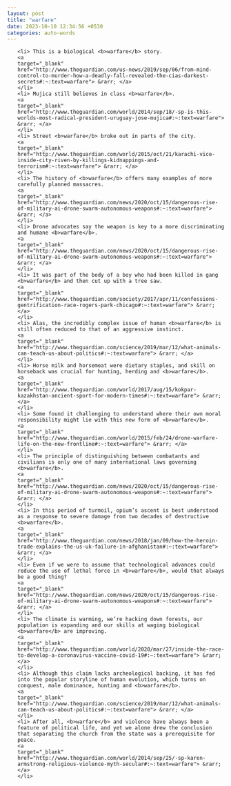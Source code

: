 ```yaml
---
layout: post
title: "warfare"
date: 2023-10-10 12:34:56 +0530
categories: auto-words
---
```

<ol>

    <li> This is a biological <b>warfare</b> story.
    <a 
    target="_blank" 
    href="http://www.theguardian.com/us-news/2019/sep/06/from-mind-control-to-murder-how-a-deadly-fall-revealed-the-cias-darkest-secrets#:~:text=warfare"> &rarr; </a>
    </li>
    <li> Mujica still believes in class <b>warfare</b>.
    <a 
    target="_blank" 
    href="http://www.theguardian.com/world/2014/sep/18/-sp-is-this-worlds-most-radical-president-uruguay-jose-mujica#:~:text=warfare"> &rarr; </a>
    </li>
    <li> Street <b>warfare</b> broke out in parts of the city.
    <a 
    target="_blank" 
    href="http://www.theguardian.com/world/2015/oct/21/karachi-vice-inside-city-riven-by-killings-kidnappings-and-terrorism#:~:text=warfare"> &rarr; </a>
    </li>
    <li> The history of <b>warfare</b> offers many examples of more carefully planned massacres.
    <a 
    target="_blank" 
    href="http://www.theguardian.com/news/2020/oct/15/dangerous-rise-of-military-ai-drone-swarm-autonomous-weapons#:~:text=warfare"> &rarr; </a>
    </li>
    <li> Drone advocates say the weapon is key to a more discriminating and humane <b>warfare</b>.
    <a 
    target="_blank" 
    href="http://www.theguardian.com/news/2020/oct/15/dangerous-rise-of-military-ai-drone-swarm-autonomous-weapons#:~:text=warfare"> &rarr; </a>
    </li>
    <li> It was part of the body of a boy who had been killed in gang <b>warfare</b> and then cut up with a tree saw.
    <a 
    target="_blank" 
    href="http://www.theguardian.com/society/2017/apr/11/confessions-gentrification-race-rogers-park-chicago#:~:text=warfare"> &rarr; </a>
    </li>
    <li> Alas, the incredibly complex issue of human <b>warfare</b> is still often reduced to that of an aggressive instinct.
    <a 
    target="_blank" 
    href="http://www.theguardian.com/science/2019/mar/12/what-animals-can-teach-us-about-politics#:~:text=warfare"> &rarr; </a>
    </li>
    <li> Horse milk and horsemeat were dietary staples, and skill on horseback was crucial for hunting, herding and <b>warfare</b>.
    <a 
    target="_blank" 
    href="http://www.theguardian.com/world/2017/aug/15/kokpar-kazakhstan-ancient-sport-for-modern-times#:~:text=warfare"> &rarr; </a>
    </li>
    <li> Some found it challenging to understand where their own moral responsibility might lie with this new form of <b>warfare</b>.
    <a 
    target="_blank" 
    href="http://www.theguardian.com/world/2015/feb/24/drone-warfare-life-on-the-new-frontline#:~:text=warfare"> &rarr; </a>
    </li>
    <li> The principle of distinguishing between combatants and civilians is only one of many international laws governing <b>warfare</b>.
    <a 
    target="_blank" 
    href="http://www.theguardian.com/news/2020/oct/15/dangerous-rise-of-military-ai-drone-swarm-autonomous-weapons#:~:text=warfare"> &rarr; </a>
    </li>
    <li> In this period of turmoil, opium’s ascent is best understood as a response to severe damage from two decades of destructive <b>warfare</b>.
    <a 
    target="_blank" 
    href="http://www.theguardian.com/news/2018/jan/09/how-the-heroin-trade-explains-the-us-uk-failure-in-afghanistan#:~:text=warfare"> &rarr; </a>
    </li>
    <li> Even if we were to assume that technological advances could reduce the use of lethal force in <b>warfare</b>, would that always be a good thing?
    <a 
    target="_blank" 
    href="http://www.theguardian.com/news/2020/oct/15/dangerous-rise-of-military-ai-drone-swarm-autonomous-weapons#:~:text=warfare"> &rarr; </a>
    </li>
    <li> The climate is warming, we’re hacking down forests, our population is expanding and our skills at waging biological <b>warfare</b> are improving.
    <a 
    target="_blank" 
    href="http://www.theguardian.com/world/2020/mar/27/inside-the-race-to-develop-a-coronavirus-vaccine-covid-19#:~:text=warfare"> &rarr; </a>
    </li>
    <li> Although this claim lacks archeological backing, it has fed into the popular storyline of human evolution, which turns on conquest, male dominance, hunting and <b>warfare</b>.
    <a 
    target="_blank" 
    href="http://www.theguardian.com/science/2019/mar/12/what-animals-can-teach-us-about-politics#:~:text=warfare"> &rarr; </a>
    </li>
    <li> After all, <b>warfare</b> and violence have always been a feature of political life, and yet we alone drew the conclusion that separating the church from the state was a prerequisite for peace.
    <a 
    target="_blank" 
    href="http://www.theguardian.com/world/2014/sep/25/-sp-karen-armstrong-religious-violence-myth-secular#:~:text=warfare"> &rarr; </a>
    </li>